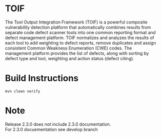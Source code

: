# TOIF

The Tool Output Integration Framework (TOIF) is a powerful composite
vulnerability detection platform that automatically combines results
from separate code defect scanner tools into one common reporting format
and defect management platform.  TOIF normalizes and analyzes the results
of each tool to add weighting to defect reports, remove duplicates and assign
consistent Common Weakness Enumeration (CWE) codes.   The management platform
 provides the list of defects, along with sorting by defect type and tool,
 weighting and action status (defect citing).


# Build Instructions

```
mvn clean verify
```

# Note

Release 2.3.0 does not include 2.3.0 documentation.  
For 2.3.0 docuementation see develop branch
